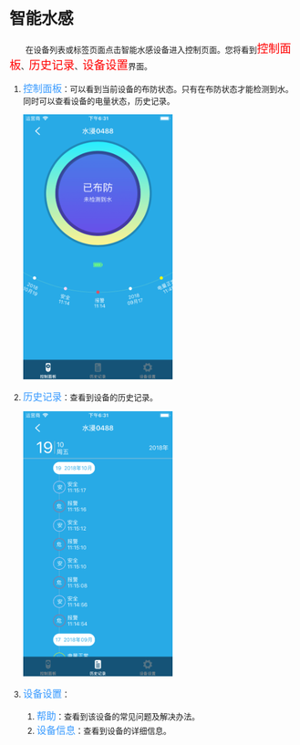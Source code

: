 # 智能水感

&emsp;&emsp;在设备列表或标签页面点击智能水感设备进入控制页面。您将看到<font style='color:#ff0000;font-size:20px'>控制面板</font>、<font style='color:#ff0000;font-size:20px'>历史记录</font>、<font style='color:#ff0000;font-size:20px'>设备设置</font>界面。

1. <font style='color:#3699ff;font-size:17px'>控制面板</font>：可以看到当前设备的布防状态。只有在布防状态才能检测到水。同时可以查看设备的电量状态，历史记录。

	<img src="../images/MacBee/水感/控制界面.png" width = "262" height = "465">
	
2. <font style='color:#3699ff;font-size:17px'>历史记录</font>：查看到设备的历史记录。

	<img src="../images/MacBee/水感/历史记录.png" width = "262" height = "465">
	
3. <font style='color:#3699ff;font-size:17px'>设备设置</font>：

	1. <font style='color:#3699ff;font-size:17px'>帮助</font>：查看到该设备的常见问题及解决办法。
	2. <font style='color:#3699ff;font-size:17px'>设备信息</font>：查看到设备的详细信息。